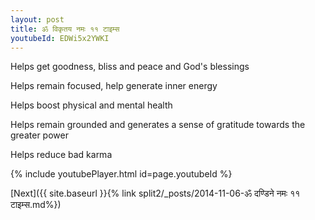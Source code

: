 ```yaml
---
layout: post
title: ॐ विकृतय नमः ११ टाइम्स
youtubeId: EDWi5x2YWKI
---
```

 
 
Helps get goodness, bliss and peace and God's blessings
 
Helps remain focused, help generate inner energy 
 
Helps boost physical and mental health 
 
Helps remain grounded and generates a sense of gratitude towards the greater power 
 
Helps reduce bad karma
 
 
 
 


{% include youtubePlayer.html id=page.youtubeId %}
 
[Next]({{ site.baseurl }}{% link  split2/_posts/2014-11-06-ॐ दण्डिने नमः ११ टाइम्स.md%})
 
